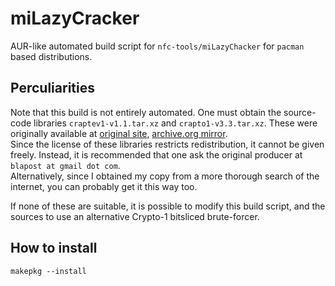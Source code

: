 # miLazyCracker
AUR-like automated build script for `nfc-tools/miLazyChacker` for `pacman` based distributions.

## Perculiarities
Note that this build is not entirely automated. One must obtain the source-code libraries `craptev1-v1.1.tar.xz` and `crapto1-v3.3.tar.xz`. These were originally available at [original site](http://crapto1.netgarage.org/), [archive.org mirror](https://web.archive.org/web/20180317133525/http://crapto1.netgarage.org).  
Since the license of these libraries restricts redistribution, it cannot be given freely. Instead, it is recommended that one ask the original producer at `blapost at gmail dot com`.  
Alternatively, since I obtained my copy from a more thorough search of the internet, you can probably get it this way too.

If none of these are suitable, it is possible to modify this build script, and the sources to use an alternative Crypto-1 bitsliced brute-forcer.

## How to install
`makepkg --install`
